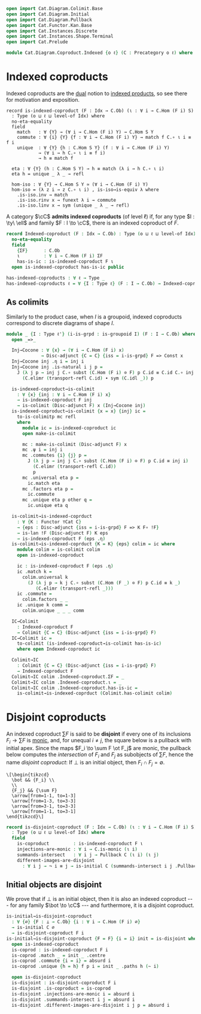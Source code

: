 ```agda
open import Cat.Diagram.Colimit.Base
open import Cat.Diagram.Initial
open import Cat.Diagram.Pullback
open import Cat.Functor.Kan.Base
open import Cat.Instances.Discrete
open import Cat.Instances.Shape.Terminal
open import Cat.Prelude

module Cat.Diagram.Coproduct.Indexed {o ℓ} (C : Precategory o ℓ) where
```

# Indexed coproducts

Indexed coproducts are the [dual] notion to [indexed products], so see
there for motivation and exposition.

[indexed products]: Cat.Diagram.Product.Indexed.html
[dual]: Cat.Base.html#opposites

<!--
```agda
import Cat.Reasoning C as C
private variable
  o' ℓ' : Level
  Idx : Type ℓ'
  A B S : C.Ob
```
-->

```
record is-indexed-coproduct (F : Idx → C.Ob) (ι : ∀ i → C.Hom (F i) S)
  : Type (o ⊔ ℓ ⊔ level-of Idx) where
  no-eta-equality
  field
    match   : ∀ {Y} → (∀ i → C.Hom (F i) Y) → C.Hom S Y
    commute : ∀ {i} {Y} {f : ∀ i → C.Hom (F i) Y} → match f C.∘ ι i ≡ f i
    unique  : ∀ {Y} {h : C.Hom S Y} (f : ∀ i → C.Hom (F i) Y)
            → (∀ i → h C.∘ ι i ≡ f i)
            → h ≡ match f

  eta : ∀ {Y} (h : C.Hom S Y) → h ≡ match (λ i → h C.∘ ι i)
  eta h = unique _ λ _ → refl

  hom-iso : ∀ {Y} → C.Hom S Y ≃ (∀ i → C.Hom (F i) Y)
  hom-iso = (λ z i → z C.∘ ι i) , is-iso→is-equiv λ where
    .is-iso.inv → match
    .is-iso.rinv x → funext λ i → commute
    .is-iso.linv x → sym (unique _ λ _ → refl)
```

A category $\cC$ **admits indexed coproducts** (of level $\ell$) if,
for any type $I : \ty\ \ell$ and family $F : I \to \cC$, there is an
indexed coproduct of $F$.

```agda
record Indexed-coproduct (F : Idx → C.Ob) : Type (o ⊔ ℓ ⊔ level-of Idx) where
  no-eta-equality
  field
    {ΣF}      : C.Ob
    ι         : ∀ i → C.Hom (F i) ΣF
    has-is-ic : is-indexed-coproduct F ι
  open is-indexed-coproduct has-is-ic public

has-indexed-coproducts : ∀ ℓ → Type _
has-indexed-coproducts ℓ = ∀ {I : Type ℓ} (F : I → C.Ob) → Indexed-coproduct F
```

## As colimits

Similarly to the product case, when $I$ is a groupoid, indexed
coproducts correspond to discrete diagrams of shape $I$.

```agda
module _ {I : Type ℓ'} (i-is-grpd : is-groupoid I) (F : I → C.Ob) where
  open _=>_

  Inj→Cocone : ∀ {x} → (∀ i → C.Hom (F i) x)
             → Disc-adjunct {C = C} {iss = i-is-grpd} F => Const x
  Inj→Cocone inj .η i = inj i
  Inj→Cocone inj .is-natural i j p =
    J (λ j p → inj j C.∘ subst (C.Hom (F i) ⊙ F) p C.id ≡ C.id C.∘ inj i)
      (C.elimr (transport-refl C.id) ∙ sym (C.idl _)) p

  is-indexed-coproduct→is-colimit
    : ∀ {x} {inj : ∀ i → C.Hom (F i) x}
    → is-indexed-coproduct F inj
    → is-colimit (Disc-adjunct F) x (Inj→Cocone inj)
  is-indexed-coproduct→is-colimit {x = x} {inj} ic =
    to-is-colimitp mc refl
    where
      module ic = is-indexed-coproduct ic
      open make-is-colimit

      mc : make-is-colimit (Disc-adjunct F) x
      mc .ψ i = inj i
      mc .commutes {i} {j} p =
        J (λ j p → inj j C.∘ subst (C.Hom (F i) ⊙ F) p C.id ≡ inj i)
          (C.elimr (transport-refl C.id))
          p
      mc .universal eta p =
        ic.match eta
      mc .factors eta p =
        ic.commute
      mc .unique eta p other q =
        ic.unique eta q

  is-colimit→is-indexed-coprduct
    : ∀ {K : Functor ⊤Cat C}
    → {eps : Disc-adjunct {iss = i-is-grpd} F => K F∘ !F}
    → is-lan !F (Disc-adjunct F) K eps
    → is-indexed-coproduct F (eps .η)
  is-colimit→is-indexed-coprduct {K = K} {eps} colim = ic where
    module colim = is-colimit colim
    open is-indexed-coproduct

    ic : is-indexed-coproduct F (eps .η)
    ic .match k =
      colim.universal k
        (J (λ j p → k j C.∘ subst (C.Hom (F _) ⊙ F) p C.id ≡ k _)
           (C.elimr (transport-refl _)))
    ic .commute =
      colim.factors _ _
    ic .unique k comm =
      colim.unique _ _ _ comm

  IC→Colimit
    : Indexed-coproduct F
    → Colimit {C = C} (Disc-adjunct {iss = i-is-grpd} F)
  IC→Colimit ic =
    to-colimit (is-indexed-coproduct→is-colimit has-is-ic)
    where open Indexed-coproduct ic

  Colimit→IC
    : Colimit {C = C} (Disc-adjunct {iss = i-is-grpd} F)
    → Indexed-coproduct F
  Colimit→IC colim .Indexed-coproduct.ΣF = _
  Colimit→IC colim .Indexed-coproduct.ι = _
  Colimit→IC colim .Indexed-coproduct.has-is-ic =
    is-colimit→is-indexed-coprduct (Colimit.has-colimit colim)
```

# Disjoint coproducts

An indexed coproduct $\sum F$ is said to be **disjoint** if every one of
its inclusions $F_i \to \sum F$ is [monic], and, for unequal $i \ne j$,
the square below is a pullback with initial apex. Since the maps $F_i
\to \sum F \ot F_j$ are monic, the pullback below computes the
_intersection_ of $F_i$ and $F_j$ as subobjects of $\sum F$, hence the
name _disjoint coproduct_: If $\bot$ is an initial object, then $F_i
\cap F_j = \emptyset$.

[monic]: Cat.Morphism.html#monos

~~~{.quiver}
\[\begin{tikzcd}
  \bot && {F_i} \\
  \\
  {F_j} && {\sum F}
  \arrow[from=1-1, to=1-3]
  \arrow[from=1-3, to=3-3]
  \arrow[from=3-1, to=3-3]
  \arrow[from=1-1, to=3-1]
\end{tikzcd}\]
~~~

```agda
record is-disjoint-coproduct (F : Idx → C.Ob) (ι : ∀ i → C.Hom (F i) S)
  : Type (o ⊔ ℓ ⊔ level-of Idx) where
  field
    is-coproduct         : is-indexed-coproduct F ι
    injections-are-monic : ∀ i → C.is-monic (ι i)
    summands-intersect   : ∀ i j → Pullback C (ι i) (ι j)
    different-images-are-disjoint
      : ∀ i j → ¬ i ≡ j → is-initial C (summands-intersect i j .Pullback.apex)
```

## Initial objects are disjoint

We prove that if $\bot$ is an initial object, then it is also an indexed
coproduct --- for any family $\bot \to \cC$ --- and furthermore, it
is a disjoint coproduct.

```agda
is-initial→is-disjoint-coproduct
  : ∀ {∅} {F : ⊥ → C.Ob} {i : ∀ i → C.Hom (F i) ∅}
  → is-initial C ∅
  → is-disjoint-coproduct F i
is-initial→is-disjoint-coproduct {F = F} {i = i} init = is-disjoint where
  open is-indexed-coproduct
  is-coprod : is-indexed-coproduct F i
  is-coprod .match _ = init _ .centre
  is-coprod .commute {i = i} = absurd i
  is-coprod .unique {h = h} f p i = init _ .paths h (~ i)

  open is-disjoint-coproduct
  is-disjoint : is-disjoint-coproduct F i
  is-disjoint .is-coproduct = is-coprod
  is-disjoint .injections-are-monic i = absurd i
  is-disjoint .summands-intersect i j = absurd i
  is-disjoint .different-images-are-disjoint i j p = absurd i
```
